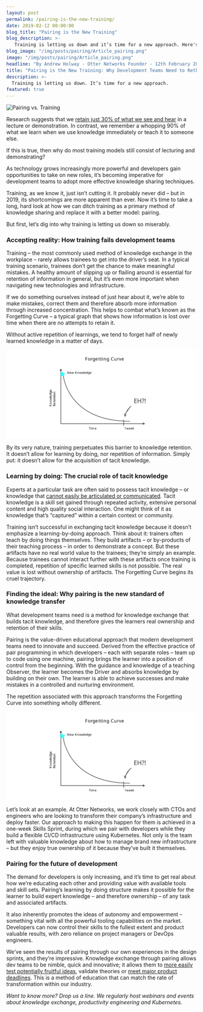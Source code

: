 ```yaml
---
layout: post
permalink: /pairing-is-the-new-training/
date: 2019-02-12 00:00:00
blog_title: "Pairing is the New Training"
blog_description: >-
   Training is letting us down and it’s time for a new approach. Here's why development teams need to rethink traditional methods of knowledge sharing.
blog_image: "/img/posts/pairing/Article_pairing.png"
image: "/img/posts/pairing/Article_pairing.png"
headline: "By Andrew Holway - Otter Networks Founder - 12th February 2019"
title: "Pairing is the New Training: Why Development Teams Need to Rethink Traditional Methods of Knowledge Sharing"
description: >-
  Training is letting us down. It’s time for a new approach.
featured: true
---
```

<div>
<img src="/img/posts/pairing/Article_pairing.png" alt="Pairing vs. Training" />
</div>

Research suggests that we [retain just 30% of what we see and hear](https://www.psychotactics.com/art-retain-learning/) in a lecture or demonstration. In contrast, we remember a whopping 90% of what we learn when we use knowledge immediately or teach it to someone else. 

If this is true, then why do most training models still consist of lecturing and demonstrating? 

As technology grows increasingly more powerful and developers gain opportunities to take on new roles, it’s becoming imperative for development teams to adopt more effective knowledge sharing techniques.

Training, as we know it, just isn’t cutting it. It probably never did – but in 2019, its shortcomings are more apparent than ever. Now it’s time to take a long, hard look at how we can ditch training as a primary method of knowledge sharing and replace it with a better model: pairing. 

But first, let’s dig into why training is letting us down so miserably.


### Accepting reality: How training fails development teams 

Training – the most commonly used method of knowledge exchange in the workplace – rarely allows trainees to get into the driver’s seat. In a typical training scenario, trainees don’t get the chance to make meaningful mistakes. A healthy amount of slipping up or flailing around is essential for retention of information in general, but it’s even more important when navigating new technologies and infrastructure. 

If we do something ourselves instead of just hear about it, we’re able to make mistakes, correct them and therefore absorb more information through increased concentration. This helps to combat what’s known as the Forgetting Curve – a typical graph that shows how information is lost over time when there are no attempts to retain it.

Without active repetition of learnings, we tend to forget half of newly learned knowledge in a matter of days. 

<div style="text-align: center;">
  <img src="/img/posts/pairing/Article_pairing2.svg" alt="Forgetting Curve" />
</div>

By its very nature, training perpetuates this barrier to knowledge retention. It doesn’t allow for learning by doing, nor repetition of information. Simply put: it doesn’t allow for the acquisition of tacit knowledge. 


### Learning by doing: The crucial role of tacit knowledge

Experts at a particular task are often said to possess tacit knowledge – or knowledge that [cannot easily be articulated or communicated](https://www.sciencedirect.com/science/article/abs/pii/S0950584913000591). Tacit knowledge is a skill set gained through repeated activity, extensive personal content and high quality social interaction. One might think of it as knowledge that’s “captured” within a certain context or community.

Training isn’t successful in exchanging tacit knowledge because it doesn’t emphasize a learning-by-doing approach. Think about it: trainers often teach by doing things themselves. They build artifacts – or by-products of their teaching process – in order to demonstrate a concept. But these artifacts have no real world value to the trainees; they’re simply an example. Because trainees cannot interact further with these artifacts once training is completed, repetition of specific learned skills is not possible. The real value is lost without ownership of artifacts. The Forgetting Curve begins its cruel trajectory.


### Finding the ideal: Why pairing is the new standard of knowledge transfer

What development teams need is a method for knowledge exchange that builds tacit knowledge, and therefore gives the learners real ownership and retention of their skills. 

Pairing is the value-driven educational approach that modern development teams need to innovate and succeed. Derived from the effective practice of pair programming in which developers – each with separate roles – team up to code using one machine, pairing brings the learner into a position of control from the beginning. With the guidance and knowledge of a teaching Observer, the learner becomes the Driver and absorbs knowledge by building on their own. The learner is able to achieve successes and make mistakes in a controlled and nurturing environment. 

The repetition associated with this approach transforms the Forgetting Curve into something wholly different.

<div style="text-align: center;">
  <img src=/img/posts/pairing/Article_pairing2.svg" alt="Overcoming the Forgetting Curve" />
</div>

Let’s look at an example. At Otter Networks, we work closely with CTOs and engineers who are looking to transform their company’s infrastructure and deploy faster. Our approach to making this happen for them is achieved in a one-week Skills Sprint, during which we pair with developers while they build a flexible CI/CD infrastructure using Kubernetes. Not only is the team left with valuable knowledge about how to manage brand new infrastructure – but they enjoy true ownership of it because they’ve built it themselves. 


### Pairing for the future of development

The demand for developers is only increasing, and it’s time to get real about how we’re educating each other and providing value with available tools and skill sets. Pairing’s learning by doing structure makes it possible for the learner to build expert knowledge – and therefore ownership – of any task and associated artifacts. 

It also inherently promotes the ideas of autonomy and empowerment – something vital with all the powerful tooling capabilities on the market. Developers can now control their skills to the fullest extent and product valuable results, with zero reliance on project managers or DevOps engineers. 

We’ve seen the results of pairing through our own experiences in the design sprints, and they’re impressive. Knowledge exchange through pairing allows dev teams to be nimble, quick and innovative; it allows them to [more easily test potentially fruitful ideas](https://otter.ly/humanitec/), validate theories or [meet major product deadlines](https://otter.ly/repay-me/). This is a method of education that can match the rate of transformation within our industry. 

*Want to know more? Drop us a line. We regularly host webinars and events about knowledge exchange, productivity engineering and Kubernetes.*